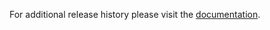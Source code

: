 For additional release history please visit the [documentation](http://docs.dnnstuff.com/pages/welcome).
